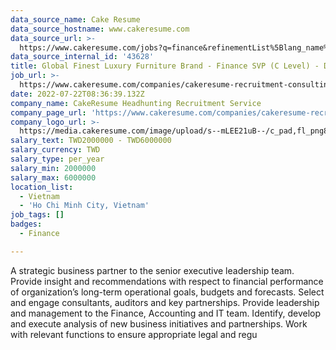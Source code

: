 ```yaml
---
data_source_name: Cake Resume
data_source_hostname: www.cakeresume.com
data_source_url: >-
  https://www.cakeresume.com/jobs?q=finance&refinementList%5Blang_name%5D%5B0%5D=English&refinementList%5Bsalary_type%5D=per_year&range%5Bsalary_range%5D%5Bmin%5D=1000000&page=3
data_source_internal_id: '43628'
title: Global Finest Luxury Furniture Brand - Finance SVP (C Level) - DL
job_url: >-
  https://www.cakeresume.com/companies/cakeresume-recruitment-consulting/jobs/a985a3
date: 2022-07-22T08:36:39.132Z
company_name: CakeResume Headhunting Recruitment Service
company_page_url: 'https://www.cakeresume.com/companies/cakeresume-recruitment-consulting'
company_logo_url: >-
  https://media.cakeresume.com/image/upload/s--mLEE21uB--/c_pad,fl_png8,h_200,w_200/v1620881212/vdbipassrdfr8omwzeq6.png
salary_text: TWD2000000 - TWD6000000
salary_currency: TWD
salary_type: per_year
salary_min: 2000000
salary_max: 6000000
location_list:
  - Vietnam
  - 'Ho Chi Minh City, Vietnam'
job_tags: []
badges:
  - Finance

---
```


A strategic business partner to the senior executive leadership team. Provide insight and recommendations with respect to financial performance of organization’s long-term operational goals, budgets and forecasts. Select and engage consultants, auditors and key partnerships. Provide leadership and management to the Finance, Accounting and IT team. Identify, develop and execute analysis of new business initiatives and partnerships. Work with relevant functions to ensure appropriate legal and regu